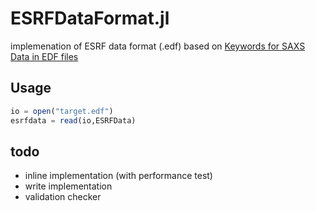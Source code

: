 # ESRFDataFormat.jl

implemenation of ESRF data format (.edf) based on [Keywords for SAXS Data in EDF files](http://www.esrf.eu/files/live/sites/www/files/UsersAndScience/Experiments/SoftMatter/ID02/Software/SaxsKeywords.pdf)

## Usage

```julia
io = open("target.edf")
esrfdata = read(io,ESRFData)
```

## todo

- inline implementation (with performance test)
- write implementation
- validation checker
